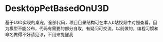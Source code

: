 # DesktopPetBasedOnU3D
基于U3D实现的桌宠，全部代码，项目目录结构可在本人b站视频中对照查看。因为模型不能公布，代码有需要的部分自取，有疑问可交流。以前做的，编程习惯和命名做得不好请见谅，不用来提醒我

